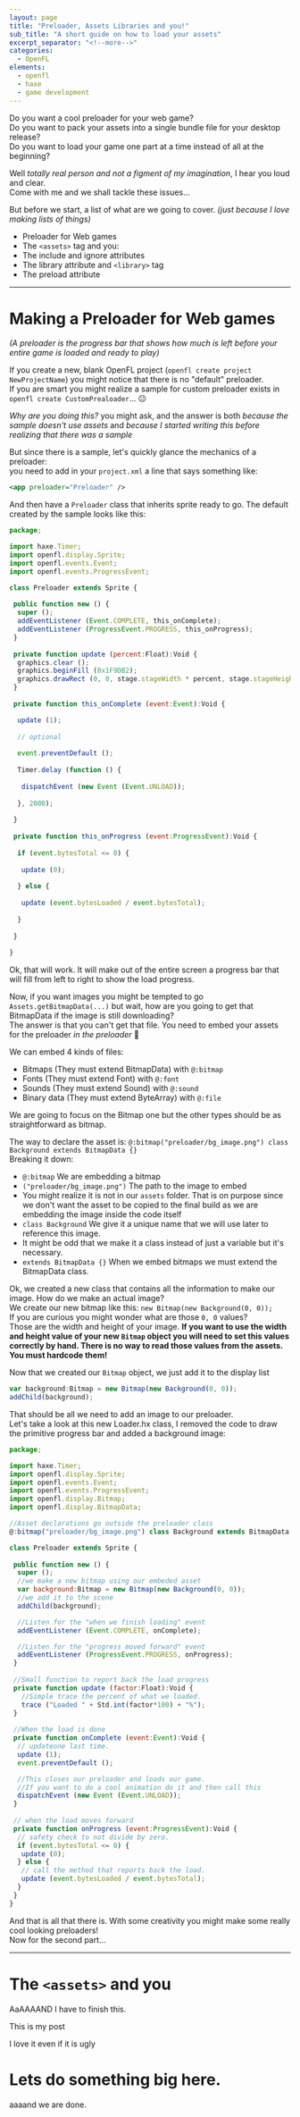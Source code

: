 ```yaml
---
layout: page
title: "Preloader, Assets Libraries and you!"
sub_title: "A short guide on how to load your assets"
excerpt_separator: "<!--more-->"
categories:
  - OpenFL
elements:
  - openfl
  - haxe
  - game development
---
```

Do you want a cool preloader for your web game?  
Do you want to pack your assets into a single bundle file for your desktop release?  
Do you want to load your game one part at a time instead of all at the beginning?

Well *totally real person and not a figment of my imagination*, I hear you loud and clear.  
Come with me and we shall tackle these issues...

<!--more-->
But before we start, a list of what are we going to cover.
*(just because I love making lists of things)*

- Preloader for Web games
- The `<assets>` tag and you:
 - The include and ignore attributes
 - The library attribute and `<library>` tag
 - The preload attribute

---

# Making a Preloader for Web games

*(A preloader is the progress bar that shows how much is left before your entire game is loaded and ready to play)*

If you create a new, blank OpenFL project (`openfl create project NewProjectName`) you might notice that there is no "default" preloader.  
If you are smart you might realize a sample for custom preloader exists in `openfl create CustomPrealoader`... 😐

*Why are you doing this?* you might ask, and the answer is both *because the sample doesn't use assets* and *because I started writing this before realizing that there was a sample*

But since there is a sample, let's quickly glance the mechanics of a preloader:  
you need to add in your `project.xml` a line that says something like:

```xml
<app preloader="Preloader" />
```

And then have a `Preloader` class that inherits sprite ready to go. The default created by the sample looks like this:

```js
package;

import haxe.Timer;
import openfl.display.Sprite;
import openfl.events.Event;
import openfl.events.ProgressEvent;

class Preloader extends Sprite {
 
 public function new () {
  super ();
  addEventListener (Event.COMPLETE, this_onComplete);
  addEventListener (ProgressEvent.PROGRESS, this_onProgress);
 }
 
 private function update (percent:Float):Void {
  graphics.clear ();
  graphics.beginFill (0x1F9DB2);
  graphics.drawRect (0, 0, stage.stageWidth * percent, stage.stageHeight);
 }
 
 private function this_onComplete (event:Event):Void {

  update (1);
  
  // optional
  
  event.preventDefault ();
  
  Timer.delay (function () {
   
   dispatchEvent (new Event (Event.UNLOAD));
   
  }, 2000);
  
 }
 
 private function this_onProgress (event:ProgressEvent):Void {
  
  if (event.bytesTotal <= 0) {
   
   update (0);
   
  } else {
   
   update (event.bytesLoaded / event.bytesTotal);
   
  }
  
 }
 
}
```

Ok, that will work. It will make out of the entire screen a progress bar that will fill from left to right to show the load progress.

Now, if you want images you might be tempted to go `Assets.getBitmapData(...)` but wait, how are you going to get that BitmapData if the image is still downloading?  
The answer is that you can't get that file. You need to embed your assets for the preloader *in the preloader* 🤯

We can embed 4 kinds of files:

- Bitmaps (They must extend BitmapData) with `@:bitmap`
- Fonts (They must extend Font) with `@:font`
- Sounds (They must extend Sound) with `@:sound`
- Binary data (They must extend ByteArray) with `@:file`

We are going to focus on the Bitmap one but the other types should be as straightforward as bitmap.  

The way to declare the asset is: `@:bitmap("preloader/bg_image.png") class Background extends BitmapData {}`  
Breaking it down:
- `@:bitmap` We are embedding a bitmap
- `("preloader/bg_image.png")` The path to the image to embed
 - You might realize it is not in our `assets` folder. That is on purpose since we don't want the asset to be copied to the final build as we are embedding the image inside the code itself
- `class Background` We give it a unique name that we will use later to reference this image.
 - It might be odd that we make it a class instead of just a variable but it's necessary.
- `extends BitmapData {}` When we embed bitmaps we must extend the BitmapData class.

Ok, we created a new class that contains all the information to make our image. How do we make an actual image?  
We create our new bitmap like this: `new Bitmap(new Background(0, 0));`  
If you are curious you might wonder what are those `0, 0` values?  
Those are the width and height of your image. **If you want to use the width and height value of your new `Bitmap` object you will need to set this values correctly by hand. There is no way to read those values from the assets. You must hardcode them!**

Now that we created our `Bitmap` object, we just add it to the display list

```js
var background:Bitmap = new Bitmap(new Background(0, 0));
addChild(background);
```

That should be all we need to add an image to our preloader.  
Let's take a look at this new Loader.hx class, I removed the code to draw the primitive progress bar and added a background image:

```js
package;

import haxe.Timer;
import openfl.display.Sprite;
import openfl.events.Event;
import openfl.events.ProgressEvent;
import openfl.display.Bitmap;
import openfl.display.BitmapData;

//Asset declarations go outside the preloader class
@:bitmap("preloader/bg_image.png") class Background extends BitmapData {}

class Preloader extends Sprite {
 
 public function new () {
  super ();
  //we make a new bitmap using our embeded asset
  var background:Bitmap = new Bitmap(new Background(0, 0));
  //we add it to the scene
  addChild(background);

  //Listen for the "when we finish loading" event
  addEventListener (Event.COMPLETE, onComplete);

  //Listen for the "progress moved forward" event
  addEventListener (ProgressEvent.PROGRESS, onProgress);
 }
 
 //Small function to report back the load progress
 private function update (factor:Float):Void {
   //Simple trace the percent of what we loaded.
   trace ("Loaded " + Std.int(factor*100) + "%");
 }
 
 //When the load is done
 private function onComplete (event:Event):Void {
  // updateone last time.
  update (1);
  event.preventDefault ();

  //This closes our preloader and loads our game.
  //If you want to do a cool animation do it and then call this
  dispatchEvent (new Event (Event.UNLOAD));
 }
 
 // when the load moves forward
 private function onProgress (event:ProgressEvent):Void {
  // safety check to not divide by zero.
  if (event.bytesTotal <= 0) {
   update (0);
  } else {
   // call the method that reports back the load.
   update (event.bytesLoaded / event.bytesTotal);
  }
 }
}
```

And that is all that there is. With some creativity you might make some really cool looking preloaders!  
Now for the second part...

---

# The `<assets>` and you

AaAAAAND I have to finish this.

This is my post

I love it even if it is ugly

# Lets do something big here.

aaaand we are done.